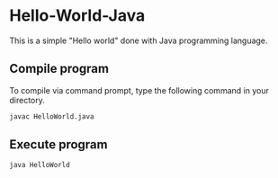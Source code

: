 # Hello-World-Java
This is a simple "Hello world" done with Java programming language.

## Compile program
To compile via command prompt, type the following command in your directory.
```bash
javac HelloWorld.java
```
## Execute program
```bash
java HelloWorld
```

